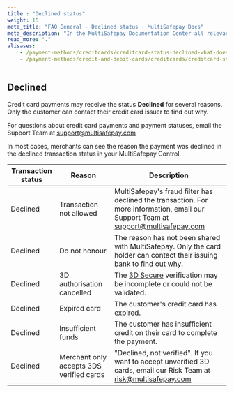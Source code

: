 ```yaml
---
title : "Declined status"
weight: 15
meta_title: "FAQ General - Declined status - MultiSafepay Docs"
meta_description: "In the MultiSafepay Documentation Center all relevant information regarding our Plugins and API. As well as Support pages for Payment Method, Tools and General Questions. You can also find the contact details of our Support Team and Integration Team."
read_more: "."
alisases: 
    - /payment-methods/creditcards/creditcard-status-declined-what-does-this-mean-/
    - /payment-methods/credit-and-debit-cards/creditcards/creditcard-status-declined-what-does-this-mean-/
---
```


## Declined
Credit card payments may receive the status **Declined** for several reasons. Only the customer can contact their credit card issuer to find out why.

For questions about credit card payments and payment statuses, email the Support Team at <support@multisafepay.com>

In most cases, merchants can see the reason the payment was declined in the declined transaction status in your MultiSafepay Control. 

| Transaction status | Reason | Description |
------- |----------|---------|
Declined | Transaction not allowed | MultiSafepay's fraud filter has declined the transaction. For more information, email our Support Team at <support@multisafepay.com>
Declined | Do not honour | The reason has not been shared with MultiSafepay. Only the card holder can contact their issuing bank to find out why.
Declined | 3D authorisation cancelled | The [3D Secure](/faq/general/glossary/#3d-secure) verification may be incomplete or could not be validated.
Declined | Expired card | The customer's credit card has expired.
Declined | Insufficient funds | The customer has insufficient credit on their card to complete the payment.
Declined | Merchant only accepts 3DS verified cards | "Declined, not verified". If you want to accept unverified 3D cards, email our Risk Team at <risk@multisafepay.com>
